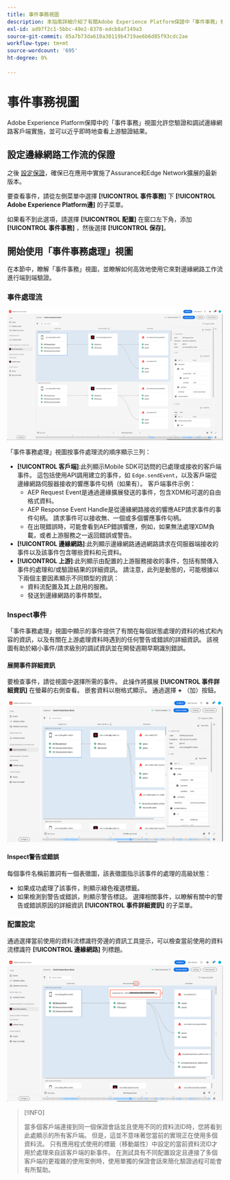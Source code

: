 ```yaml
---
title: 事件事務視圖
description: 本指南詳細介紹了有關Adobe Experience Platform保證中「事件事務」視圖的資訊。
exl-id: ad97f2c1-5bbc-49e2-8378-edcb8af149a3
source-git-commit: 05a7b73da610a30119b4719ae6b6d85f93cdc2ae
workflow-type: tm+mt
source-wordcount: '695'
ht-degree: 0%

---
```


# 事件事務視圖

Adobe Experience Platform保障中的「事件事務」視圖允許您驗證和調試邊緣網路客戶端實施，並可以近乎即時地查看上游驗證結果。

## 設定邊緣網路工作流的保證

之後 [設定保證](../tutorials/implement-assurance.md)，確保已在應用中實施了Assurance和Edge Network擴展的最新版本。

要查看事件，請從左側菜單中選擇 **[!UICONTROL 事件事務]** 下 **[!UICONTROL Adobe Experience Platform邊]** 的子菜單。

如果看不到此選項，請選擇 **[!UICONTROL 配置]** 在窗口左下角，添加 **[!UICONTROL 事件事務]** ，然後選擇 **[!UICONTROL 保存]**。

## 開始使用「事件事務處理」視圖

在本節中，瞭解「事件事務」視圖，並瞭解如何高效地使用它來對邊緣網路工作流進行端到端驗證。

### 事件處理流

![事件交易記錄視圖](./images/event-transactions/event-transactions-view.png)

「事件事務處理」視圖按事件處理流的順序顯示三列：

- **[!UICONTROL 客戶端]**:此列顯示Mobile SDK可訪問的已處理或接收的客戶端事件。 這包括使用API調用建立的事件，如 `Edge.sendEvent`，以及客戶端從邊緣網路伺服器接收的響應事件句柄（如果有）。 客戶端事件示例：
   - AEP Request Event是通過邊緣擴展發送的事件，包含XDM和可選的自由格式資料。
   - AEP Response Event Handle是從邊緣網路接收的響應AEP請求事件的事件句柄。 請求事件可以接收無、一個或多個響應事件句柄。
   - 在出現錯誤時，可能會看到AEP錯誤響應，例如，如果無法處理XDM負載，或者上游服務之一返回錯誤或警告。
- **[!UICONTROL 邊緣網路]**:此列顯示邊緣網路通過網路請求在伺服器端接收的事件以及該事件包含哪些資料和元資料。
- **[!UICONTROL 上游]**:此列顯示由配置的上游服務接收的事件，包括有關傳入事件的處理和/或驗證結果的詳細資訊。
請注意，此列是動態的，可能根據以下兩個主要因素顯示不同類型的資訊：
   - 資料流配置及其上啟用的服務。
   - 發送到邊緣網路的事件類型。

### Inspect事件

「事件事務處理」視圖中顯示的事件提供了有關在每個狀態處理的資料的格式和內容的資訊，以及有關在上游處理資料時遇到的任何警告或錯誤的詳細資訊。 該視圖有助於縮小事件/請求級別的調試資訊並在開發週期早期識別錯誤。

#### 展開事件詳細資訊

要檢查事件，請從視圖中選擇所需的事件。 此操作將擴展 **[!UICONTROL 事件詳細資訊]** 在螢幕的右側查看。
嵌套資料以樹格式顯示。 通過選擇 **+** （加）按鈕。

![事件詳細資訊](./images/event-transactions/event-details.png)

#### Inspect警告或錯誤

每個事件名稱前置詞有一個表徵圖，該表徵圖指示該事件的處理的高級狀態：

- 如果成功處理了該事件，則顯示綠色複選標籤。
- 如果檢測到警告或錯誤，則顯示警告標誌。 選擇相關事件，以瞭解有關中的警告或錯誤原因的詳細資訊 **[!UICONTROL 事件詳細資訊]** 的子菜單。

### 配置設定

通過選擇當前使用的資料流標識符旁邊的資訊工具提示，可以檢查當前使用的資料流標識符 **[!UICONTROL 邊緣網路]** 列標題。

![顯示資料流ID](./images/event-transactions/show-datastream-id.png)

>[!INFO]
>
>當多個客戶端連接到同一個保證會話並且使用不同的資料流ID時，您將看到此處顯示的所有客戶端。 但是，這並不意味著您當前的實現正在使用多個資料流。 只有應用程式使用的標籤（移動屬性）中設定的當前資料流ID才用於處理來自該客戶端的新事件。 在測試具有不同配置設定且連接了多個客戶端的更複雜的使用案例時，使用單獨的保證會話來簡化驗證過程可能會有所幫助。
